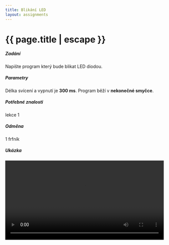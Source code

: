 ```yaml
---
title: Blikání LED
layout: assignments
---
```


# {{ page.title | escape }}

##### Zadání

Napište program který bude blikat LED diodou.

##### Parametry

Délka svícení a vypnutí je **300 ms**.
Program běží v **nekonečné smyčce**.

##### Potřebné znalosti

lekce 1

##### Odměna

1 frfník

##### Ukázka

<video width="100%" controls>
  <source src="/video/guides/assignments_1_blikani.mp4" type="video/mp4">
</video>